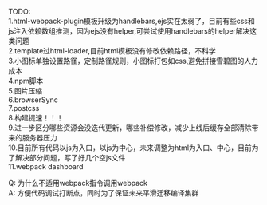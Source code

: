 TODO:<br>
1.html-webpack-plugin模板升级为handlebars,ejs实在太弱了，目前有些css和js注入依赖数组推测，因为ejs没有helper,可尝试使用handlebars的helper解决这类问题<br>
2.template过html-loader,目前html模板没有修改依赖路径，不科学<br>
3.小图标单独设置路径，定制路径规则，小图标打包如css,避免拼接雪碧图的人力成本<br>
4.npm脚本<br>
5.图片压缩<br>
6.browserSync<br>
7.postcss<br>
8.构建提速！！！<br>
9.进一步区分哪些资源会没迭代更新，哪些补偿修改，减少上线后缓存全部清除带来的服务器压力<br>
10.目前所有代码以js为入口，以js为中心，未来调整为html为入口、中心，目前为了解决部分问题，写了好几个空js文件<br>
11.webpack dashboard<br>


Q: 为什么不适用webpack指令调用webpack<br>
A: 方便代码调试打断点，同时为了保证未来平滑迁移编译集群<br>
